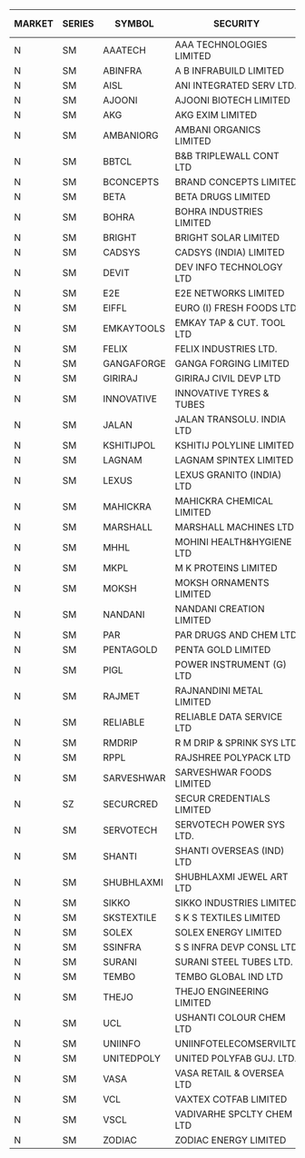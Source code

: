 


| MARKET | SERIES | SYMBOL | SECURITY | PREV CL PR | OPEN PRICE | HIGH PRICE | LOW PRICE | CLOSE PRICE | NET TRDVAL | NET TRDQTY | CORP IND | HI 52 WK | LO 52 WK |
| ----- | ----- | ----- | ----- | ----- | ----- | ----- | ----- | ----- | ----- | ----- | ----- | ----- | ----- |
| N | SM | AAATECH | AAA TECHNOLOGIES LIMITED | 42.25 | 42.20 | 42.20 | 42.20 | 42.20 | 506400.00 | 12000 |  | 48.00 | 42.20 |
| N | SM | ABINFRA | A B INFRABUILD LIMITED | 7.35 | 7.00 | 7.00 | 7.00 | 7.00 | 28000.00 | 4000 |  | 12.50 | 5.00 |
| N | SM | AISL | ANI INTEGRATED SERV LTD. | 24.40 | 25.60 | 25.60 | 25.60 | 25.60 | 30720.00 | 1200 |  | 28.55 | 14.30 |
| N | SM | AJOONI | AJOONI BIOTECH LIMITED | 33.40 | 32.00 | 33.90 | 31.75 | 31.85 | 1283200.00 | 40000 |  | 36.50 | 6.35 |
| N | SM | AKG | AKG EXIM LIMITED | 87.25 | 88.00 | 88.00 | 87.00 | 87.15 | 2238720.00 | 25600 |  | 88.00 | 32.00 |
| N | SM | AMBANIORG | AMBANI ORGANICS LIMITED | 46.10 | 43.70 | 43.70 | 43.70 | 43.70 | 87400.00 | 2000 |  | 61.70 | 42.35 |
| N | SM | BBTCL | B&B TRIPLEWALL CONT LTD | 64.10 | 61.00 | 61.00 | 60.90 | 60.90 | 1828800.00 | 30000 |  | 72.50 | 27.20 |
| N | SM | BCONCEPTS | BRAND CONCEPTS LIMITED | 27.50 | 26.20 | 26.20 | 26.15 | 26.15 | 313950.00 | 12000 |  | 32.05 | 13.70 |
| N | SM | BETA | BETA DRUGS LIMITED | 113.50 | 112.00 | 112.00 | 112.00 | 112.00 | 89600.00 | 800 |  | 140.80 | 37.00 |
| N | SM | BOHRA | BOHRA INDUSTRIES LIMITED | 1.90 | 1.85 | 1.85 | 1.85 | 1.85 | 891700.00 | 482000 |  | 2.00 | .35 |
| N | SM | BRIGHT | BRIGHT SOLAR LIMITED | 7.35 | 7.00 | 7.70 | 7.00 | 7.70 | 44100.00 | 6000 |  | 14.75 | 4.70 |
| N | SM | CADSYS | CADSYS (INDIA) LIMITED | 21.65 | 21.60 | 21.65 | 21.60 | 21.65 | 86500.00 | 4000 |  | 33.90 | 15.50 |
| N | SM | DEVIT | DEV INFO TECHNOLOGY LTD | 130.45 | 130.55 | 130.55 | 130.55 | 130.55 | 195825.00 | 1500 |  | 139.55 | 57.00 |
| N | SM | E2E | E2E NETWORKS LIMITED | 52.50 | 54.00 | 54.00 | 52.50 | 52.50 | 213000.00 | 4000 |  | 61.30 | 13.30 |
| N | SM | EIFFL | EURO (I) FRESH FOODS LTD | 77.00 | 70.00 | 76.00 | 70.00 | 76.00 | 352000.00 | 4800 |  | 115.25 | 64.80 |
| N | SM | EMKAYTOOLS | EMKAY TAP & CUT. TOOL LTD | 125.00 | 119.00 | 119.00 | 119.00 | 119.00 | 71400.00 | 600 |  | 164.75 | 58.65 |
| N | SM | FELIX | FELIX INDUSTRIES LTD. | 36.25 | 37.00 | 37.00 | 37.00 | 37.00 | 148000.00 | 4000 |  | 40.30 | 10.80 |
| N | SM | GANGAFORGE | GANGA FORGING LIMITED | 27.40 | 27.60 | 27.65 | 26.50 | 26.50 | 1757600.00 | 64000 |  | 34.70 | 8.70 |
| N | SM | GIRIRAJ | GIRIRAJ CIVIL DEVP LTD | 32.90 | 34.50 | 34.50 | 34.50 | 34.50 | 331200.00 | 9600 |  | 42.80 | 20.95 |
| N | SM | INNOVATIVE | INNOVATIVE TYRES & TUBES | 8.60 | 8.40 | 8.80 | 8.40 | 8.80 | 717450.00 | 84000 |  | 11.80 | 5.40 |
| N | SM | JALAN | JALAN TRANSOLU. INDIA LTD | 3.15 | 3.15 | 3.15 | 3.15 | 3.15 | 9450.00 | 3000 |  | 6.65 | 2.75 |
| N | SM | KSHITIJPOL | KSHITIJ POLYLINE LIMITED | 26.60 | 27.00 | 27.55 | 27.00 | 27.35 | 544000.00 | 20000 |  | 30.00 | 19.20 |
| N | SM | LAGNAM | LAGNAM SPINTEX LIMITED | 16.25 | 15.50 | 15.50 | 15.45 | 15.45 | 92850.00 | 6000 |  | 19.65 | 6.60 |
| N | SM | LEXUS | LEXUS GRANITO (INDIA) LTD | 21.00 | 21.05 | 21.10 | 21.05 | 21.10 | 547650.00 | 26000 |  | 22.50 | 4.55 |
| N | SM | MAHICKRA | MAHICKRA CHEMICAL LIMITED | 79.30 | 79.05 | 79.90 | 78.50 | 79.90 | 828675.00 | 10500 |  | 92.90 | 70.00 |
| N | SM | MARSHALL | MARSHALL MACHINES LTD | 10.35 | 10.35 | 10.85 | 10.35 | 10.85 | 96000.00 | 9000 |  | 16.50 | 4.85 |
| N | SM | MHHL | MOHINI HEALTH&HYGIENE LTD | 20.70 | 20.70 | 20.70 | 20.40 | 20.40 | 612900.00 | 30000 |  | 23.60 | 11.35 |
| N | SM | MKPL | M K PROTEINS LIMITED | 79.00 | 79.00 | 79.00 | 79.00 | 79.00 | 948000.00 | 12000 |  | 84.00 | 70.80 |
| N | SM | MOKSH | MOKSH ORNAMENTS LIMITED | 32.00 | 32.00 | 38.00 | 32.00 | 37.00 | 1853850.00 | 51000 |  | 38.00 | 21.00 |
| N | SM | NANDANI | NANDANI CREATION LIMITED | 18.15 | 19.05 | 19.05 | 19.05 | 19.05 | 190500.00 | 10000 |  | 19.05 | 7.35 |
| N | SM | PAR | PAR DRUGS AND CHEM LTD | 63.10 | 63.00 | 63.00 | 63.00 | 63.00 | 126000.00 | 2000 |  | 74.80 | 26.20 |
| N | SM | PENTAGOLD | PENTA GOLD LIMITED | 56.95 | 54.15 | 54.15 | 54.15 | 54.15 | 162450.00 | 3000 |  | 59.90 | 15.40 |
| N | SM | PIGL | POWER INSTRUMENT (G) LTD | 14.85 | 15.55 | 15.55 | 15.55 | 15.55 | 5287000.00 | 340000 |  | 15.55 | 8.40 |
| N | SM | RAJMET | RAJNANDINI METAL LIMITED | 31.30 | 30.80 | 31.55 | 30.80 | 31.15 | 498800.00 | 16000 |  | 41.30 | 23.85 |
| N | SM | RELIABLE | RELIABLE DATA SERVICE LTD | 25.00 | 24.00 | 24.00 | 24.00 | 24.00 | 57600.00 | 2400 |  | 36.40 | 19.95 |
| N | SM | RMDRIP | R M DRIP & SPRINK SYS LTD | 26.95 | 26.70 | 29.55 | 26.70 | 29.55 | 225100.00 | 8000 |  | 63.00 | 14.65 |
| N | SM | RPPL | RAJSHREE POLYPACK LTD | 104.50 | 108.00 | 108.00 | 108.00 | 108.00 | 108000.00 | 1000 |  | 120.95 | 47.75 |
| N | SM | SARVESHWAR | SARVESHWAR FOODS LIMITED | 13.00 | 13.20 | 13.25 | 13.20 | 13.25 | 63440.00 | 4800 |  | 17.30 | 8.45 |
| N | SZ | SECURCRED | SECUR CREDENTIALS LIMITED | 16.70 | 17.50 | 17.50 | 17.50 | 17.50 | 31500.00 | 1800 |  | 17.50 | 15.95 |
| N | SM | SERVOTECH | SERVOTECH POWER SYS LTD. | 20.75 | 19.75 | 19.75 | 19.75 | 19.75 | 632000.00 | 32000 |  | 23.80 | 6.50 |
| N | SM | SHANTI | SHANTI OVERSEAS (IND) LTD | 24.25 | 23.50 | 23.50 | 23.50 | 23.50 | 105750.00 | 4500 |  | 24.25 | 14.00 |
| N | SM | SHUBHLAXMI | SHUBHLAXMI JEWEL ART LTD | 18.50 | 17.70 | 17.70 | 17.70 | 17.70 | 17700.00 | 1000 |  | 45.30 | 12.05 |
| N | SM | SIKKO | SIKKO INDUSTRIES LIMITED | 27.20 | 27.70 | 27.70 | 27.50 | 27.50 | 220800.00 | 8000 |  | 33.80 | 18.00 |
| N | SM | SKSTEXTILE | S K S TEXTILES LIMITED | 28.80 | 27.40 | 27.40 | 27.40 | 27.40 | 54800.00 | 2000 |  | 48.90 | 22.10 |
| N | SM | SOLEX | SOLEX ENERGY LIMITED | 31.35 | 31.35 | 32.90 | 31.35 | 32.90 | 128500.00 | 4000 |  | 38.00 | 19.20 |
| N | SM | SSINFRA | S S INFRA DEVP CONSL LTD | 8.25 | 8.65 | 8.65 | 8.65 | 8.65 | 25950.00 | 3000 |  | 14.45 | 5.65 |
| N | SM | SURANI | SURANI STEEL TUBES LTD. | 19.00 | 19.10 | 19.10 | 19.10 | 19.10 | 38200.00 | 2000 |  | 34.60 | 18.00 |
| N | SM | TEMBO | TEMBO GLOBAL IND LTD | 194.70 | 184.20 | 208.00 | 178.00 | 205.00 | 21523600.00 | 114000 |  | 210.00 | 115.00 |
| N | SM | THEJO | THEJO ENGINEERING LIMITED | 1085.00 | 1060.10 | 1118.00 | 1060.00 | 1118.00 | 650110.00 | 600 |  | 1468.50 | 350.55 |
| N | SM | UCL | USHANTI COLOUR CHEM LTD | 36.75 | 34.95 | 34.95 | 34.95 | 34.95 | 69900.00 | 2000 |  | 39.40 | 20.50 |
| N | SM | UNIINFO | UNIINFOTELECOMSERVILTD | 24.60 | 23.50 | 23.50 | 23.40 | 23.40 | 93800.00 | 4000 |  | 31.20 | 7.85 |
| N | SM | UNITEDPOLY | UNITED POLYFAB GUJ. LTD. | 58.00 | 59.75 | 59.75 | 55.10 | 55.55 | 848700.00 | 15000 |  | 59.75 | 5.95 |
| N | SM | VASA | VASA RETAIL & OVERSEA LTD | 6.70 | 6.70 | 6.70 | 6.70 | 6.70 | 26800.00 | 4000 |  | 8.60 | 5.00 |
| N | SM | VCL | VAXTEX COTFAB LIMITED | 23.95 | 24.00 | 24.00 | 24.00 | 24.00 | 144000.00 | 6000 |  | 27.35 | 15.20 |
| N | SM | VSCL | VADIVARHE SPCLTY CHEM LTD | 15.60 | 15.60 | 15.60 | 15.60 | 15.60 | 46800.00 | 3000 |  | 19.55 | 5.85 |
| N | SM | ZODIAC | ZODIAC ENERGY LIMITED | 14.20 | 13.50 | 13.50 | 13.50 | 13.50 | 54000.00 | 4000 |  | 23.75 | 11.25 |



